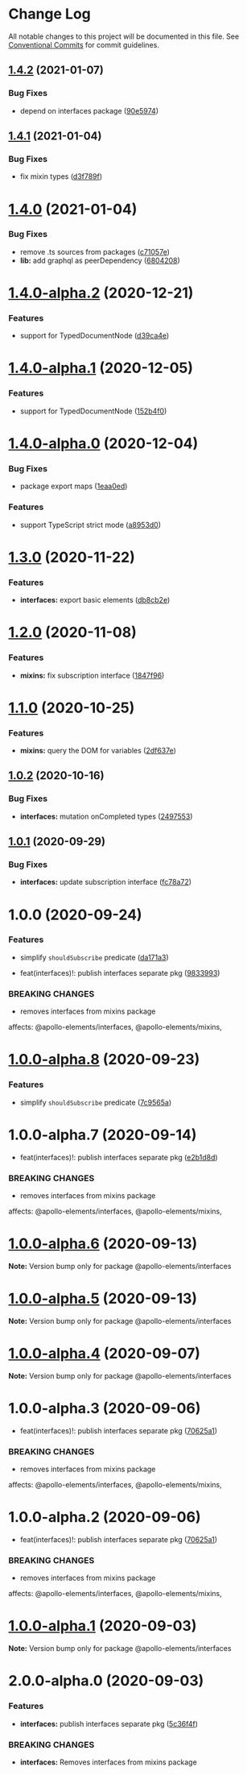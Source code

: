 # Change Log

All notable changes to this project will be documented in this file.
See [Conventional Commits](https://conventionalcommits.org) for commit guidelines.

## [1.4.2](https://github.com/apollo-elements/apollo-elements/compare/@apollo-elements/interfaces@1.4.1...@apollo-elements/interfaces@1.4.2) (2021-01-07)


### Bug Fixes

* depend on interfaces package ([90e5974](https://github.com/apollo-elements/apollo-elements/commit/90e5974946f502925aa1d7f1f9fbb1ecbe4302dc))





## [1.4.1](https://github.com/apollo-elements/apollo-elements/compare/@apollo-elements/interfaces@1.4.0...@apollo-elements/interfaces@1.4.1) (2021-01-04)


### Bug Fixes

* fix mixin types ([d3f789f](https://github.com/apollo-elements/apollo-elements/commit/d3f789f62cc088505bf7a6f4e390ac37c54ef6c1))





# [1.4.0](https://github.com/apollo-elements/apollo-elements/compare/@apollo-elements/interfaces@1.4.0-alpha.2...@apollo-elements/interfaces@1.4.0) (2021-01-04)


### Bug Fixes

* remove .ts sources from packages ([c71057e](https://github.com/apollo-elements/apollo-elements/commit/c71057ee42ae610621113d5da9555f0a8c42d96c))
* **lib:** add graphql as peerDependency ([6804208](https://github.com/apollo-elements/apollo-elements/commit/68042089167222b8ca13895f88077b38e973e186))





# [1.4.0-alpha.2](https://github.com/apollo-elements/apollo-elements/compare/@apollo-elements/interfaces@1.4.0-alpha.0...@apollo-elements/interfaces@1.4.0-alpha.2) (2020-12-21)


### Features

* support for TypedDocumentNode ([d39ca4e](https://github.com/apollo-elements/apollo-elements/commit/d39ca4e0094220cfceba97b9bfe59ed078045560))





# [1.4.0-alpha.1](https://github.com/apollo-elements/apollo-elements/compare/@apollo-elements/interfaces@1.4.0-alpha.0...@apollo-elements/interfaces@1.4.0-alpha.1) (2020-12-05)


### Features

* support for TypedDocumentNode ([152b4f0](https://github.com/apollo-elements/apollo-elements/commit/152b4f0e66ff22b7aa30c7b926db8291b0cbdfea))





# [1.4.0-alpha.0](https://github.com/apollo-elements/apollo-elements/compare/@apollo-elements/interfaces@1.3.0...@apollo-elements/interfaces@1.4.0-alpha.0) (2020-12-04)


### Bug Fixes

* package export maps ([1eaa0ed](https://github.com/apollo-elements/apollo-elements/commit/1eaa0eda5d329b7c7efdf732b63599b912eb8fc8))


### Features

* support TypeScript strict mode ([a8953d0](https://github.com/apollo-elements/apollo-elements/commit/a8953d08d8e050d9ad4e5b9728a7ed44fcc18fa8))





# [1.3.0](https://github.com/apollo-elements/apollo-elements/compare/@apollo-elements/interfaces@1.2.0...@apollo-elements/interfaces@1.3.0) (2020-11-22)


### Features

* **interfaces:** export basic elements ([db8cb2e](https://github.com/apollo-elements/apollo-elements/commit/db8cb2e6a7fe6e2728d38d8723ef8198e4b16d1c))





# [1.2.0](https://github.com/apollo-elements/apollo-elements/compare/@apollo-elements/interfaces@1.1.0...@apollo-elements/interfaces@1.2.0) (2020-11-08)


### Features

* **mixins:** fix subscription interface ([1847f96](https://github.com/apollo-elements/apollo-elements/commit/1847f96f6f237f99d43bad30b57cd4616131ae49))





# [1.1.0](https://github.com/apollo-elements/apollo-elements/compare/@apollo-elements/interfaces@1.0.2...@apollo-elements/interfaces@1.1.0) (2020-10-25)


### Features

* **mixins:** query the DOM for variables ([2df637e](https://github.com/apollo-elements/apollo-elements/commit/2df637e1babd35b5e0dc3af9d2de11f03e920938))





## [1.0.2](https://github.com/apollo-elements/apollo-elements/compare/@apollo-elements/interfaces@1.0.1...@apollo-elements/interfaces@1.0.2) (2020-10-16)


### Bug Fixes

* **interfaces:** mutation onCompleted types ([2497553](https://github.com/apollo-elements/apollo-elements/commit/24975537710bbcf41dc29ac81ebe457433a0ebe7))





## [1.0.1](https://github.com/apollo-elements/apollo-elements/compare/@apollo-elements/interfaces@1.0.0...@apollo-elements/interfaces@1.0.1) (2020-09-29)


### Bug Fixes

* **interfaces:** update subscription interface ([fc78a72](https://github.com/apollo-elements/apollo-elements/commit/fc78a7287390a61e55513f4ff5a51591e9911dd7))





# 1.0.0 (2020-09-24)


### Features

* simplify `shouldSubscribe` predicate ([da171a3](https://github.com/apollo-elements/apollo-elements/commit/da171a3b2ea03401001020d1666af87c1e1e2ace))


* feat(interfaces)!: publish interfaces separate pkg ([9833993](https://github.com/apollo-elements/apollo-elements/commit/98339934a846b4a2330113c5d26d254d667fa637))


### BREAKING CHANGES

* removes interfaces from mixins package

affects: @apollo-elements/interfaces, @apollo-elements/mixins,





# [1.0.0-alpha.8](https://github.com/apollo-elements/apollo-elements/compare/@apollo-elements/interfaces@1.0.0-alpha.7...@apollo-elements/interfaces@1.0.0-alpha.8) (2020-09-23)


### Features

* simplify `shouldSubscribe` predicate ([7c9565a](https://github.com/apollo-elements/apollo-elements/commit/7c9565a38d2f0f812abd3a63085356d4cac02daf))





# 1.0.0-alpha.7 (2020-09-14)


* feat(interfaces)!: publish interfaces separate pkg ([e2b1d8d](https://github.com/apollo-elements/apollo-elements/commit/e2b1d8d14ba7157d0f618d98b6fdde87c8e8ee46))


### BREAKING CHANGES

* removes interfaces from mixins package

affects: @apollo-elements/interfaces, @apollo-elements/mixins,





# [1.0.0-alpha.6](https://github.com/apollo-elements/apollo-elements/compare/@apollo-elements/interfaces@1.0.0-alpha.4...@apollo-elements/interfaces@1.0.0-alpha.6) (2020-09-13)

**Note:** Version bump only for package @apollo-elements/interfaces





# [1.0.0-alpha.5](https://github.com/apollo-elements/apollo-elements/compare/@apollo-elements/interfaces@1.0.0-alpha.4...@apollo-elements/interfaces@1.0.0-alpha.5) (2020-09-13)

**Note:** Version bump only for package @apollo-elements/interfaces





# [1.0.0-alpha.4](https://github.com/apollo-elements/apollo-elements/compare/@apollo-elements/interfaces@1.0.0-alpha.3...@apollo-elements/interfaces@1.0.0-alpha.4) (2020-09-07)

**Note:** Version bump only for package @apollo-elements/interfaces





# 1.0.0-alpha.3 (2020-09-06)


* feat(interfaces)!: publish interfaces separate pkg ([70625a1](https://github.com/apollo-elements/apollo-elements/commit/70625a18dfe761ca02bee34bdcb4b0d643b41f9e))


### BREAKING CHANGES

* removes interfaces from mixins package

affects: @apollo-elements/interfaces, @apollo-elements/mixins,





# 1.0.0-alpha.2 (2020-09-06)


* feat(interfaces)!: publish interfaces separate pkg ([70625a1](https://github.com/apollo-elements/apollo-elements/commit/70625a18dfe761ca02bee34bdcb4b0d643b41f9e))


### BREAKING CHANGES

* removes interfaces from mixins package

affects: @apollo-elements/interfaces, @apollo-elements/mixins,





# [1.0.0-alpha.1](https://github.com/apollo-elements/apollo-elements/compare/@apollo-elements/interfaces@2.0.0-alpha.0...@apollo-elements/interfaces@1.0.0-alpha.1) (2020-09-03)

**Note:** Version bump only for package @apollo-elements/interfaces





# 2.0.0-alpha.0 (2020-09-03)


### Features

* **interfaces:** publish interfaces separate pkg ([5c36f4f](https://github.com/apollo-elements/apollo-elements/commit/5c36f4f62c42790044db1bd1847c60f736557b01))


### BREAKING CHANGES

* **interfaces:** Removes interfaces from mixins package
